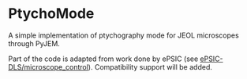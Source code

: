 # PtychoMode

A simple implementation of ptychography mode for JEOL microscopes through PyJEM.

Part of the code is adapted from work done by ePSIC (see [ePSIC-DLS/microscope_control](https://github.com/ePSIC-DLS/microscope_control)). Compatibility support will be added.

